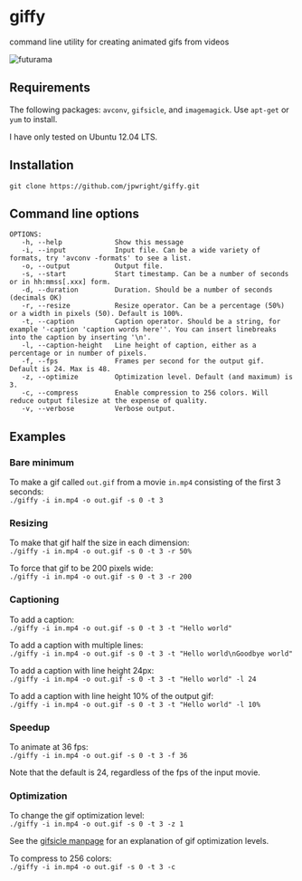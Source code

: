 giffy
=====

command line utility for creating animated gifs from videos

![futurama](https://raw.github.com/jpwright/giffy/master/farnsworth.gif)

Requirements
------------
The following packages: `avconv`, `gifsicle`, and `imagemagick`. Use `apt-get` or `yum` to install.

I have only tested on Ubuntu 12.04 LTS.

Installation
------------
`git clone https://github.com/jpwright/giffy.git`

Command line options
--------------------

    OPTIONS:
       -h, --help             Show this message
       -i, --input            Input file. Can be a wide variety of formats, try 'avconv -formats' to see a list.
       -o, --output           Output file. 
       -s, --start            Start timestamp. Can be a number of seconds or in hh:mmss[.xxx] form.
       -d, --duration         Duration. Should be a number of seconds (decimals OK)
       -r, --resize           Resize operator. Can be a percentage (50%) or a width in pixels (50). Default is 100%.
       -t, --caption          Caption operator. Should be a string, for example '-caption 'caption words here''. You can insert linebreaks into the caption by inserting '\n'.
       -l, --caption-height   Line height of caption, either as a percentage or in number of pixels.
       -f, --fps              Frames per second for the output gif. Default is 24. Max is 48.
       -z, --optimize         Optimization level. Default (and maximum) is 3.
       -c, --compress         Enable compression to 256 colors. Will reduce output filesize at the expense of quality.
       -v, --verbose          Verbose output.
   
Examples
--------

### Bare minimum
To make a gif called `out.gif` from a movie `in.mp4` consisting of the first 3 seconds:<br />
`./giffy -i in.mp4 -o out.gif -s 0 -t 3`

### Resizing
To make that gif half the size in each dimension:<br />
`./giffy -i in.mp4 -o out.gif -s 0 -t 3 -r 50%`

To force that gif to be 200 pixels wide:<br />
`./giffy -i in.mp4 -o out.gif -s 0 -t 3 -r 200`

### Captioning
To add a caption:<br />
`./giffy -i in.mp4 -o out.gif -s 0 -t 3 -t "Hello world"`

To add a caption with multiple lines:<br />
`./giffy -i in.mp4 -o out.gif -s 0 -t 3 -t "Hello world\nGoodbye world"`

To add a caption with line height 24px:<br />
`./giffy -i in.mp4 -o out.gif -s 0 -t 3 -t "Hello world" -l 24`

To add a caption with line height 10% of the output gif:<br />
`./giffy -i in.mp4 -o out.gif -s 0 -t 3 -t "Hello world" -l 10%`

### Speedup
To animate at 36 fps:<br />
`./giffy -i in.mp4 -o out.gif -s 0 -t 3 -f 36`

Note that the default is 24, regardless of the fps of the input movie.

### Optimization
To change the gif optimization level:<br />
`./giffy -i in.mp4 -o out.gif -s 0 -t 3 -z 1`

See the [gifsicle manpage](http://www.lcdf.org/gifsicle/man.html) for an explanation of gif optimization levels.<br />

To compress to 256 colors:<br />
`./giffy -i in.mp4 -o out.gif -s 0 -t 3 -c`


